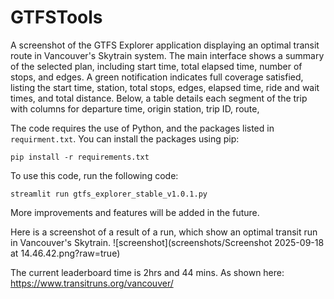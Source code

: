 # GTFSTools

A screenshot of the GTFS Explorer application displaying an optimal transit route in Vancouver's Skytrain system. The main interface shows a summary of the selected plan, including start time, total elapsed time, number of stops, and edges. A green notification indicates full coverage satisfied, listing the start time, station, total stops, edges, elapsed time, ride and wait times, and total distance. Below, a table details each segment of the trip with columns for departure time, origin station, trip ID, route,

The code requires the use of Python, and the packages listed in `requirment.txt`. 
You can install the packages using pip:

```
pip install -r requirements.txt
``` 

To use this code, run the following code:
```
streamlit run gtfs_explorer_stable_v1.0.1.py
```

More improvements and features will be added in the future.

Here is a screenshot of a result of a run, which show an optimal transit run in Vancouver's Skytrain.
![screenshot](screenshots/Screenshot 2025-09-18 at 14.46.42.png?raw=true)

The current leaderboard time is 2hrs and 44 mins. As shown here: https://www.transitruns.org/vancouver/